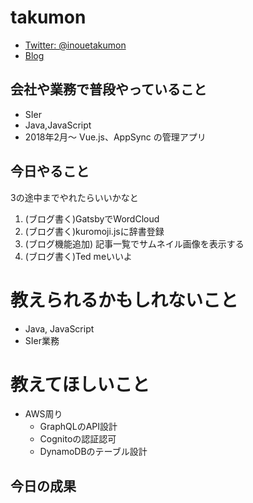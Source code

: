 # takumon
* [Twitter: @inouetakumon](https://twitter.com/inouetakumon?lang=ja)
* [Blog](https://takumon.com)

## 会社や業務で普段やっていること
* SIer
* Java,JavaScript
* 2018年2月～ Vue.js、AppSync の管理アプリ

## 今日やること

3の途中までやれたらいいかなと

1. (ブログ書く)GatsbyでWordCloud
2. (ブログ書く)kuromoji.jsに辞書登録
3. (ブログ機能追加) 記事一覧でサムネイル画像を表示する　
4. (ブログ書く)Ted meいいよ


# 教えられるかもしれないこと
* Java, JavaScript
* SIer業務

# 教えてほしいこと

* AWS周り
  * GraphQLのAPI設計
  * Cognitoの認証認可
  * DynamoDBのテーブル設計

## 今日の成果

